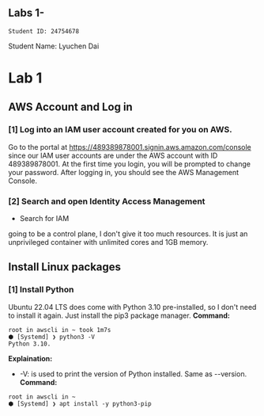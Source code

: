 ## Labs 1-

```
Student ID: 24754678
```
Student Name: Lyuchen Dai


# Lab 1

## AWS Account and Log in

### [1] Log into an IAM user account created for you on AWS.

Go to the portal at https://489389878001.signin.aws.amazon.com/console since our IAM user accounts are
under the AWS account with ID 489389878001.
At the first time you login, you will be prompted to change your password. After logging in, you should see
the AWS Management Console.

### [2] Search and open Identity Access Management

- Search for IAM


going to be a control plane, I don't give it too much resources. It is just an unprivileged container with
unlimited cores and 1GB memory.

## Install Linux packages

### [1] Install Python

Ubuntu 22.04 LTS does come with Python 3.10 pre-installed, so I don't need to install it again. Just install the
pip3 package manager.
**Command:**

```
root in awscli in ~ took 1m7s
⬢ [Systemd] ❯ python3 -V
Python 3.10.
```
**Explaination:**

- -V: is used to print the version of Python installed. Same as --version.
**Command:**

```
root in awscli in ~
⬢ [Systemd] ❯ apt install -y python3-pip
```

